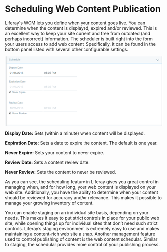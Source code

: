 # Scheduling Web Content Publication [](id=scheduling-web-content-publication)

Liferay's WCM lets you define when your content goes live. You can determine
when the content is displayed, expired and/or reviewed. This is an excellent way
to keep your site current and free from outdated (and perhaps incorrect)
information. The scheduler is built right into the form your users access to add
web content. Specifically, it can be found in the bottom panel listed with
several other configurable settings.

![Figure 1: The web content scheduler can be easily accessed from the right panel of the page.](../../../images/web-content-schedule.png)

**Display Date:** Sets (within a minute) when content will be displayed.

**Expiration Date:** Sets a date to expire the content. The default is one year.

**Never Expire:** Sets your content to never expire.

**Review Date:** Sets a content review date.

**Never Review:** Sets the content to never be reviewed.

As you can see, the scheduling feature in Liferay gives you great control
in managing when, and for how long, your web content is displayed on your web
site. Additionally, you have the ability to determine when your content should
be reviewed for accuracy and/or relevance. This makes it possible to manage your
growing inventory of content.

You can enable staging on an individual site basis, depending on your needs.
This makes it easy to put strict controls in place for your public web site,
while opening things up for individual sites that don’t need such strict
controls. Liferay’s staging environment is extremely easy to use and makes
maintaining a content-rich web site a snap. Another management feature used to
control publishing of content is the web content schedular. Similar to staging,
the schedular provides more control of your publishing process.
